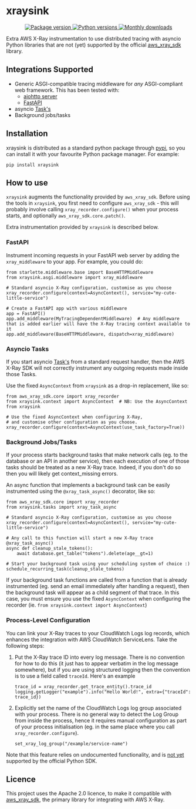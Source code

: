 # xraysink

<p align="center">
    <a href="https://pypi.org/project/xraysink/">
        <img src="https://img.shields.io/pypi/v/xraysink.svg" alt="Package version">
    </a>
    <a href="https://pypi.org/project/xraysink/">
        <img src="https://img.shields.io/pypi/pyversions/xraysink.svg" alt="Python versions">
    </a>
    <a href="https://pypi.org/project/xraysink/">
        <img src="https://img.shields.io/pypi/dm/xraysink.svg" alt="Monthly downloads">
    </a>
</p>

Extra AWS X-Ray instrumentation to use distributed tracing with asyncio Python
libraries that are not (yet) supported by the official
[aws_xray_sdk](https://github.com/aws/aws-xray-sdk-python) library.


## Integrations Supported
* Generic ASGI-compatible tracing middleware for *any* ASGI-compliant web
  framework. This has been tested with:
  - [aiohttp server](https://docs.aiohttp.org/en/stable/)
  - [FastAPI](https://fastapi.tiangolo.com/)
* asyncio [Task's](https://docs.python.org/3/library/asyncio-task.html)
* Background jobs/tasks

## Installation
xraysink is distributed as a standard python package through
[pypi](https://pypi.org/), so you can install it with your favourite Python
package manager. For example:

    pip install xraysink


## How to use
`xraysink` augments the functionality provided by `aws_xray_sdk`. Before
using the tools in `xraysink`, you first need to configure `aws_xray_sdk` -
this will probably involve calling `xray_recorder.configure()` when your
process starts, and optionally `aws_xray_sdk.core.patch()`.

Extra instrumentation provided by `xraysink` is described below.

### FastAPI
Instrument incoming requests in your FastAPI web server by adding the
`xray_middleware` to your app. For example, you could do:

    from starlette.middleware.base import BaseHTTPMiddleware
    from xraysink.asgi.middleware import xray_middleware
    
    # Standard asyncio X-Ray configuration, customise as you choose
    xray_recorder.configure(context=AsyncContext(), service="my-cute-little-service")
    
    # Create a FastAPI app with various middleware
    app = FastAPI()
    app.add_middleware(MyTracingDependentMiddleware)  # Any middleware that is added earlier will have the X-Ray tracing context available to it
    app.add_middleware(BaseHTTPMiddleware, dispatch=xray_middleware)


### Asyncio Tasks
If you start asyncio [Task's](https://docs.python.org/3/library/asyncio-task.html)
from a standard request handler, then the AWS X-Ray SDK will not correctly
instrument any outgoing requests made inside those Tasks.

Use the fixed `AsyncContext` from `xraysink` as a drop-in replacement, like so:

    from aws_xray_sdk.core import xray_recorder
    from xraysink.context import AsyncContext  # NB: Use the AsyncContext from xraysink
    
    # Use the fixed AsyncContext when configuring X-Ray,
    # and customise other configuration as you choose.
    xray_recorder.configure(context=AsyncContext(use_task_factory=True))


### Background Jobs/Tasks
If your process starts background tasks that make network calls (eg. to the
database or an API in another service), then each execution of one of those
tasks should be treated as a new X-Ray trace. Indeed, if you don't do so then
you will likely get context_missing errors.

An async function that implements a background task can be easily instrumented
using the `@xray_task_async()` decorator, like so:

    from aws_xray_sdk.core import xray_recorder
    from xraysink.tasks import xray_task_async

    # Standard asyncio X-Ray configuration, customise as you choose
    xray_recorder.configure(context=AsyncContext(), service="my-cute-little-service")
    
    # Any call to this function will start a new X-Ray trace
    @xray_task_async()
    async def cleanup_stale_tokens():
        await database.get_table("tokens").delete(age__gt=1)
    
    # Start your background task using your scheduling system of choice :)
    schedule_recurring_task(cleanup_stale_tokens)

If your background task functions are called from a function that is already
instrumented (eg. send an email immediately after handling a request), then 
the background task will appear as a child segment of that trace. In this case,
you must ensure you use the fixed `AsyncContext` when configuring the recorder
(ie. `from xraysink.context import AsyncContext`)


### Process-Level Configuration
You can link your X-Ray traces to your CloudWatch Logs log records, which
enhances the integration with AWS CloudWatch ServiceLens. Take the following
steps:

1.  Put the X-Ray trace ID into every log message. There is no convention for
    how to do this (it just has to appear verbatim in the log message
    somewhere), but if you are using structured logging then the convention is
    to use a field called `traceId`. Here's an example
    
        trace_id = xray_recorder.get_trace_entity().trace_id
        logging.getLogger("example").info("Hello World!", extra={"traceId": trace_id})

1.  Explicitly set the name of the CloudWatch Logs log group associated with
    your process. There is no general way to detect the Log Group from inside
    the process, hence it requires manual configuration as part of your process
    initialisation (eg. in the same place where you call
    `xray_recorder.configure`).
    
        set_xray_log_group("/example/service-name")

Note that this feature relies on undocumented functionality, and is
[not yet](https://github.com/aws/aws-xray-sdk-python/issues/188)
supported by the official Python SDK.


## Licence
This project uses the Apache 2.0 licence, to make it compatible with
[aws_xray_sdk](https://github.com/aws/aws-xray-sdk-python), the
primary library for integrating with AWS X-Ray.
